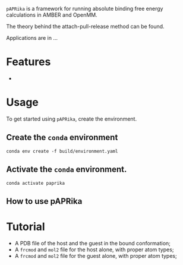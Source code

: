 `pAPRika` is a framework for running absolute binding free energy calculations in AMBER and OpenMM.

The theory behind the attach-pull-release method can be found.

Applications are in ... 

# Features
- 

# Usage
To get started using `pAPRika`, create the environment.

## Create the `conda` environment
```
conda env create -f build/environment.yaml
```

## Activate the `conda` environment.
```
conda activate paprika
```

## How to use pAPRika

# Tutorial

- A PDB file of the host and the guest in the bound conformation;
- A `frcmod` and `mol2` file for the host alone, with proper atom types;
- A `frcmod` and `mol2` file for the guest alone, with proper atom types;

